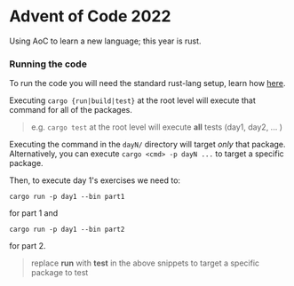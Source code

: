 # Advent of Code 2022

Using AoC to learn a new language; this year is rust.

### Running the code

To run the code you will need the standard rust-lang setup, learn how
[here](https://www.rust-lang.org/learn/get-started).

Executing `cargo {run|build|test}` at the root level will execute that command
for all of the packages.

> e.g. `cargo test` at the root level will execute **all** tests (day1, day2,
> ... )

Executing the command in the `dayN/` directory will target _only_ that package.
Alternatively, you can execute `cargo <cmd> -p dayN ...` to target a specific
package.

Then, to execute day 1's exercises we need to:

`cargo run -p day1 --bin part1`

for part 1 and

`cargo run -p day1 --bin part2`

for part 2.

> replace **run** with **test** in the above snippets to target a specific
> package to test
